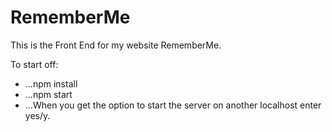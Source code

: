# RememberMe

This is the Front End for my website RememberMe.

To start off:

* ...npm install
* ...npm start
* ...When you get the option to start the server on another localhost enter yes/y. 
